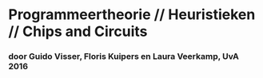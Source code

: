 # Programmeertheorie // Heuristieken // Chips and Circuits

### door Guido Visser, Floris Kuipers en Laura Veerkamp, UvA 2016
